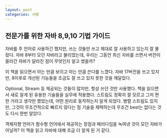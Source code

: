 ```yaml
---
layout: post
categories: 서평
---
```


## 전문가를 위한 자바 8,9,10 기법 가이드 

자바를 주 언어로 사용하긴 했지만, 쓰는 것들만 쓰고 제대로 잘 사용하고 있는지 잘 몰랐다. 자바 8부터 모던 자바라고 불리었는데, 우리는 그동안 최신 자바를 쓰면서 버전이 올라간 자바가 달라진 점이 무엇인지 알고 썼을까? 

이 책을 읽으면서 아는 만큼 보이고 아는 만큼 쓴다를 느꼈다. 자바 17버전을 쓰고 있지만, 8이후로 개선된 기능들을 조금도 잘 쓰고 있지 못한 것을 깨달았다. 

Optional, Stream 등 제공되는 것들이 많지만, 항상 쓰던 것만 사용했다. 책을 읽으면서 새로 알게 된 유용한 기술들을 실무에 적용했다. 스트림도 정확히 잘 모르고 그저 편한 거라고 생각만 했었는데, 어떤 원리로 동작하는지 알게 되었다. 병렬 스트림도 있지만, 그것이 무조건적으로 빠르지 않다는 점 기술을 채택하는데 무조건 best는 없다는 것도 다시 한번 알았다.

객체지향 언어가 함수형 언어에서 제공하는 장점과 패러다임을 녹여낸 것이 모던 자바가 아닐까?
이 책을 읽고 자바에 대해 조금 더 알게 된 거 같다. 
